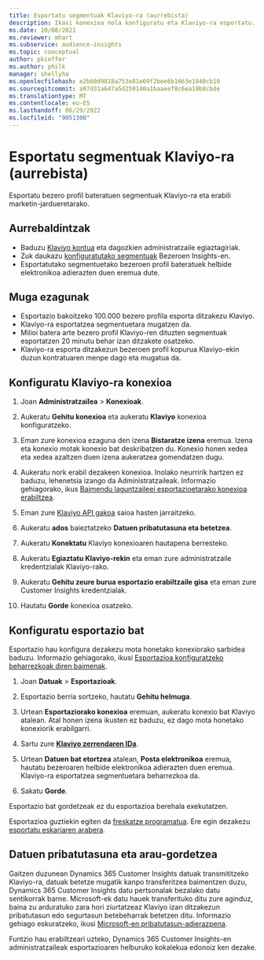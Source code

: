```yaml
---
title: Esportatu segmentuak Klaviyo-ra (aurrebista)
description: Ikasi konexioa nola konfiguratu eta Klaviyo-ra esportatu.
ms.date: 10/08/2021
ms.reviewer: mhart
ms.subservice: audience-insights
ms.topic: conceptual
author: pkieffer
ms.author: philk
manager: shellyha
ms.openlocfilehash: e2b60d9818a753e81e69f2bee6b1663e1840cb10
ms.sourcegitcommit: a97d31a647a5d259140a1baaeef8c6ea10b8cbde
ms.translationtype: MT
ms.contentlocale: eu-ES
ms.lasthandoff: 06/29/2022
ms.locfileid: "9051300"
---
```

# <a name="export-segments-to-klaviyo-preview"></a>Esportatu segmentuak Klaviyo-ra (aurrebista)

Esportatu bezero profil bateratuen segmentuak Klaviyo-ra eta erabili marketin-jardueretarako.

## <a name="prerequisites"></a>Aurrebaldintzak

-   Baduzu [Klaviyo kontua](https://www.klaviyo.com/) eta dagozkien administratzaile egiaztagiriak.
-   Zuk daukazu [konfiguratutako segmentuak](segments.md) Bezeroen Insights-en.
-   Esportatutako segmentuetako bezeroen profil bateratuek helbide elektronikoa adierazten duen eremua dute.

## <a name="known-limitations"></a>Muga ezagunak

- Esportazio bakoitzeko 100.000 bezero profila esporta ditzakezu Klaviyo.
- Klaviyo-ra esportatzea segmentuetara mugatzen da.
- Milioi batera arte bezero profil Klaviyo-ren dituzten segmentuak esportatzen 20 minutu behar izan ditzakete osatzeko. 
- Klaviyo-ra esporta ditzakezun bezeroen profil kopurua Klaviyo-ekin duzun kontratuaren menpe dago eta mugatua da.

## <a name="set-up-connection-to-klaviyo"></a>Konfiguratu Klaviyo-ra konexioa

1. Joan **Administratzailea** > **Konexioak**.

1. Aukeratu **Gehitu konexioa** eta aukeratu **Klaviyo** konexioa konfiguratzeko.

1. Eman zure konexioa ezaguna den izena **Bistaratze izena** eremua. Izena eta konexio motak konexio bat deskribatzen du. Konexio honen xedea eta xedea azaltzen duen izena aukeratzea gomendatzen dugu.

1. Aukeratu nork erabil dezakeen konexioa. Inolako neurririk hartzen ez baduzu, lehenetsia izango da Administratzaileak. Informazio gehiagorako, ikus [Baimendu laguntzaileei esportazioetarako konexioa erabiltzea](connections.md#allow-contributors-to-use-a-connection-for-exports).

1. Eman zure [Klaviyo API gakoa](https://help.klaviyo.com/hc/articles/115005062267-How-to-Manage-Your-Account-s-API-Keys) saioa hasten jarraitzeko. 

1. Aukeratu **ados** baieztatzeko **Datuen pribatutasuna eta betetzea**.

1. Aukeratu **Konektatu** Klaviyo konexioaren hautapena berresteko.

1. Aukeratu **Egiaztatu Klaviyo-rekin** eta eman zure administratzaile kredentzialak Klaviyo-rako.

1. Aukeratu **Gehitu zeure burua esportazio erabiltzaile gisa** eta eman zure Customer Insights kredentzialak.

1. Hautatu **Gorde** konexioa osatzeko.

## <a name="configure-an-export"></a>Konfiguratu esportazio bat

Esportazio hau konfigura dezakezu mota honetako konexiorako sarbidea baduzu. Informazio gehiagorako, ikusi [Esportazioa konfiguratzeko beharrezkoak diren baimenak](export-destinations.md#set-up-a-new-export).

1. Joan **Datuak** > **Esportazioak**.

1. Esportazio berria sortzeko, hautatu **Gehitu helmuga**.

1. Urtean **Esportaziorako konexioa** eremuan, aukeratu konexio bat Klaviyo atalean. Atal honen izena ikusten ez baduzu, ez dago mota honetako konexiorik erabilgarri.

1. Sartu zure [**Klaviyo zerrendaren IDa**](https://help.klaviyo.com/hc/articles/115005078647-How-to-Find-a-List-ID).     

3. Urtean **Datuen bat etortzea** atalean, **Posta elektronikoa** eremua, hautatu bezeroaren helbide elektronikoa adierazten duen eremua. Klaviyo-ra esportatzea segmentuetara beharrezkoa da.

1. Sakatu **Gorde**.

Esportazio bat gordetzeak ez du esportazioa berehala exekutatzen.

Esportazioa guztiekin egiten da [freskatze programatua](system.md#schedule-tab). Ere egin dezakezu [esportatu eskariaren arabera](export-destinations.md#run-exports-on-demand). 


## <a name="data-privacy-and-compliance"></a>Datuen pribatutasuna eta arau-gordetzea

Gaitzen duzunean Dynamics 365 Customer Insights datuak transmititzeko Klaviyo-ra, datuak betetze mugatik kanpo transferitzea baimentzen duzu, Dynamics 365 Customer Insights datu pertsonalak bezalako datu sentikorrak barne. Microsoft-ek datu hauek transferituko ditu zure aginduz, baina zu arduratuko zara hori ziurtatzeaz Klaviyo izan ditzakezun pribatutasun edo segurtasun betebeharrak betetzen ditu. Informazio gehiago eskuratzeko, ikusi [Microsoft-en pribatutasun-adierazpena](https://go.microsoft.com/fwlink/?linkid=396732).

Funtzio hau erabiltzeari uzteko, Dynamics 365 Customer Insights-en administratzaileak esportazioaren helburuko kokalekua edonoiz ken dezake.
